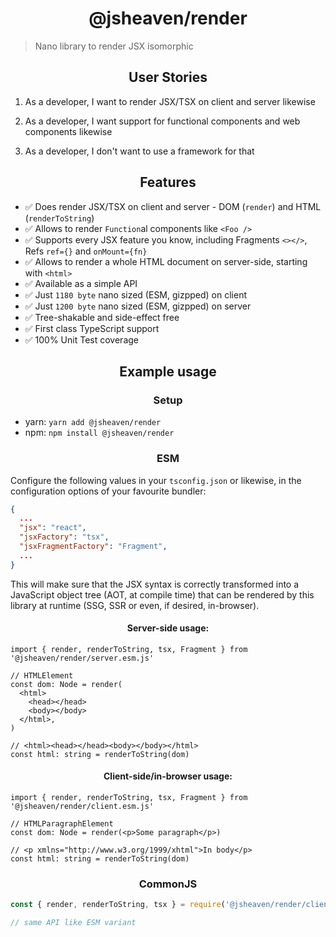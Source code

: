 <h1 align="center">@jsheaven/render</h1>

> Nano library to render JSX isomorphic

<h2 align="center">User Stories</h2>

1. As a developer, I want to render JSX/TSX on client and server likewise

2. As a developer, I want support for functional components and web components likewise

3. As a developer, I don't want to use a framework for that

<h2 align="center">Features</h2>

- ✅ Does render JSX/TSX on client and server - DOM (`render`) and HTML (`renderToString`)
- ✅ Allows to render `Function`al components like `<Foo />`
- ✅ Supports every JSX feature you know, including Fragments `<></>`, Refs `ref={}` and `onMount={fn}`
- ✅ Allows to render a whole HTML document on server-side, starting with `<html>`
- ✅ Available as a simple API
- ✅ Just `1180 byte` nano sized (ESM, gizpped) on client
- ✅ Just `1200 byte` nano sized (ESM, gizpped) on server
- ✅ Tree-shakable and side-effect free
- ✅ First class TypeScript support
- ✅ 100% Unit Test coverage

<h2 align="center">Example usage</h2>

<h3 align="center">Setup</h3>

- yarn: `yarn add @jsheaven/render`
- npm: `npm install @jsheaven/render`

<h3 align="center">ESM</h3>

Configure the following values in your `tsconfig.json` or likewise,
in the configuration options of your favourite bundler:

```json
{
  ...
  "jsx": "react",
  "jsxFactory": "tsx",
  "jsxFragmentFactory": "Fragment",
  ...
}
```

This will make sure that the JSX syntax is correctly transformed into a
JavaScript object tree (AOT, at compile time) that can be rendered by this library
at runtime (SSG, SSR or even, if desired, in-browser).

<h4 align="center">Server-side usage:</h4>

```tsx
import { render, renderToString, tsx, Fragment } from '@jsheaven/render/server.esm.js'

// HTMLElement
const dom: Node = render(
  <html>
    <head></head>
    <body></body>
  </html>,
)

// <html><head></head><body></body></html>
const html: string = renderToString(dom)
```

<h4 align="center">Client-side/in-browser usage:</h4>

```tsx
import { render, renderToString, tsx, Fragment } from '@jsheaven/render/client.esm.js'

// HTMLParagraphElement
const dom: Node = render(<p>Some paragraph</p>)

// <p xmlns="http://www.w3.org/1999/xhtml">In body</p>
const html: string = renderToString(dom)
```

<h3 align="center">CommonJS</h3>

```ts
const { render, renderToString, tsx } = require('@jsheaven/render/client.cjs.js')

// same API like ESM variant
```
